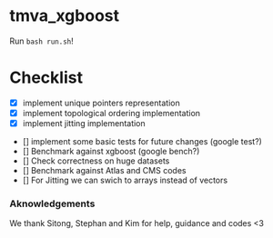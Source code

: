 # tmva_xgboost

Run `bash run.sh`!




# Checklist

- [x] implement unique pointers representation
- [x] implement topological ordering implementation
- [x] implement jitting implementation
- [] implement some basic tests for future changes (google test?)
- [] Benchmark against xgboost (google bench?)
- [] Check correctness on huge datasets
- [] Benchmark against Atlas and CMS codes
- [] For Jitting we can swich to arrays instead of vectors


### Aknowledgements
We thank Sitong, Stephan and Kim for help, guidance and codes <3
